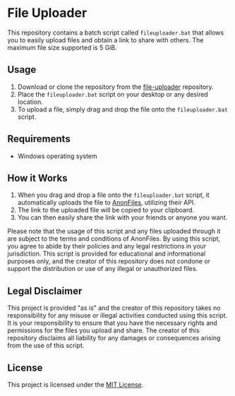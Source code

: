 # File Uploader

This repository contains a batch script called `fileuploader.bat` that allows you to easily upload files and obtain a link to share with others. The maximum file size supported is 5 GiB.

## Usage

1. Download or clone the repository from the [file-uploader](https://github.com/isaaclins/file-uploader) repository.
2. Place the `fileuploader.bat` script on your desktop or any desired location.
3. To upload a file, simply drag and drop the file onto the `fileuploader.bat` script.

## Requirements

- Windows operating system

## How it Works

1. When you drag and drop a file onto the `fileuploader.bat` script, it automatically uploads the file to [AnonFiles](https://anonfiles.com/), utilizing their API.
2. The link to the uploaded file will be copied to your clipboard.
3. You can then easily share the link with your friends or anyone you want.

Please note that the usage of this script and any files uploaded through it are subject to the terms and conditions of AnonFiles. By using this script, you agree to abide by their policies and any legal restrictions in your jurisdiction. This script is provided for educational and informational purposes only, and the creator of this repository does not condone or support the distribution or use of any illegal or unauthorized files.

## Legal Disclaimer

This project is provided "as is" and the creator of this repository takes no responsibility for any misuse or illegal activities conducted using this script. It is your responsibility to ensure that you have the necessary rights and permissions for the files you upload and share. The creator of this repository disclaims all liability for any damages or consequences arising from the use of this script.

## License

This project is licensed under the [MIT License](LICENSE).
